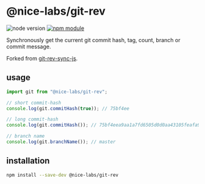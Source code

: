 # @nice-labs/git-rev

![node version](https://img.shields.io/node/v/@nice-labs/git-rev)
[![npm module](https://img.shields.io/npm/v/@nice-labs/git-rev)](https://www.npmjs.com/package/@nice-labs/git-rev)

Synchronously get the current git commit hash, tag, count, branch or commit message.

Forked from [git-rev-sync-js](https://github.com/kurttheviking/git-rev-sync-js).

## usage

```typescript
import git from "@nice-labs/git-rev";

// short commit-hash
console.log(git.commitHash(true)); // 75bf4ee

// long commit-hash
console.log(git.commitHash()); // 75bf4eea9aa1a7fd6505d0d0aa43105feafa92ef

// branch name
console.log(git.branchName()); // master
```

## installation

```bash
npm install --save-dev @nice-labs/git-rev
```
